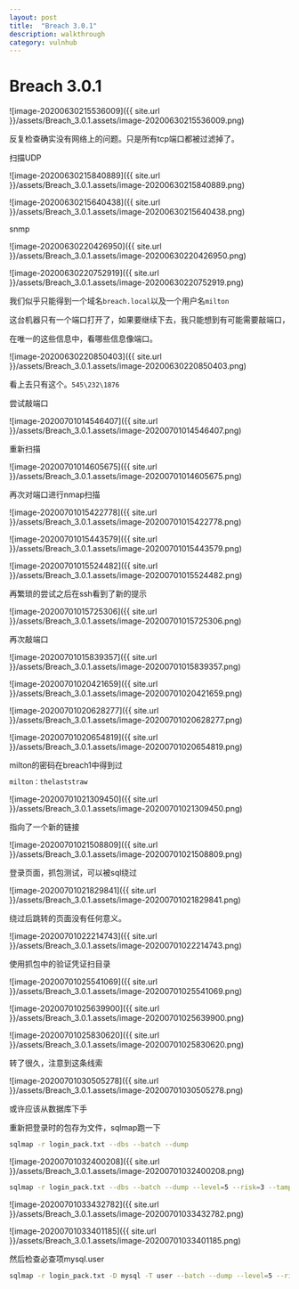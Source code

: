 ```yaml
---
layout: post
title:  "Breach 3.0.1"
description: walkthrough
category: vulnhub
---
```

# Breach 3.0.1

![image-20200630215536009]({{ site.url }}/assets/Breach_3.0.1.assets/image-20200630215536009.png)

反复检查确实没有网络上的问题。只是所有tcp端口都被过滤掉了。

扫描UDP

![image-20200630215840889]({{ site.url }}/assets/Breach_3.0.1.assets/image-20200630215840889.png)

![image-20200630215640438]({{ site.url }}/assets/Breach_3.0.1.assets/image-20200630215640438.png)

snmp

![image-20200630220426950]({{ site.url }}/assets/Breach_3.0.1.assets/image-20200630220426950.png)

![image-20200630220752919]({{ site.url }}/assets/Breach_3.0.1.assets/image-20200630220752919.png)



我们似乎只能得到一个域名`breach.local`以及一个用户名`milton`

这台机器只有一个端口打开了，如果要继续下去，我只能想到有可能需要敲端口，

在唯一的这些信息中，看哪些信息像端口。

![image-20200630220850403]({{ site.url }}/assets/Breach_3.0.1.assets/image-20200630220850403.png)

看上去只有这个。`545\232\1876`

尝试敲端口

![image-20200701014546407]({{ site.url }}/assets/Breach_3.0.1.assets/image-20200701014546407.png)

重新扫描

![image-20200701014605675]({{ site.url }}/assets/Breach_3.0.1.assets/image-20200701014605675.png)

再次对端口进行nmap扫描

![image-20200701015422778]({{ site.url }}/assets/Breach_3.0.1.assets/image-20200701015422778.png)

![image-20200701015443579]({{ site.url }}/assets/Breach_3.0.1.assets/image-20200701015443579.png)

![image-20200701015524482]({{ site.url }}/assets/Breach_3.0.1.assets/image-20200701015524482.png)

再繁琐的尝试之后在ssh看到了新的提示

![image-20200701015725306]({{ site.url }}/assets/Breach_3.0.1.assets/image-20200701015725306.png)

再次敲端口

![image-20200701015839357]({{ site.url }}/assets/Breach_3.0.1.assets/image-20200701015839357.png)

![image-20200701020421659]({{ site.url }}/assets/Breach_3.0.1.assets/image-20200701020421659.png)

![image-20200701020628277]({{ site.url }}/assets/Breach_3.0.1.assets/image-20200701020628277.png)

![image-20200701020654819]({{ site.url }}/assets/Breach_3.0.1.assets/image-20200701020654819.png)

milton的密码在breach1中得到过

```bash
milton：thelaststraw
```



![image-20200701021309450]({{ site.url }}/assets/Breach_3.0.1.assets/image-20200701021309450.png)





指向了一个新的链接

![image-20200701021508809]({{ site.url }}/assets/Breach_3.0.1.assets/image-20200701021508809.png)

登录页面，抓包测试，可以被sql绕过

![image-20200701021829841]({{ site.url }}/assets/Breach_3.0.1.assets/image-20200701021829841.png)

绕过后跳转的页面没有任何意义。

![image-20200701022214743]({{ site.url }}/assets/Breach_3.0.1.assets/image-20200701022214743.png)

使用抓包中的验证凭证扫目录

![image-20200701025541069]({{ site.url }}/assets/Breach_3.0.1.assets/image-20200701025541069.png)

![image-20200701025639900]({{ site.url }}/assets/Breach_3.0.1.assets/image-20200701025639900.png)

![image-20200701025830620]({{ site.url }}/assets/Breach_3.0.1.assets/image-20200701025830620.png)

转了很久，注意到这条线索

![image-20200701030505278]({{ site.url }}/assets/Breach_3.0.1.assets/image-20200701030505278.png)

或许应该从数据库下手

重新把登录时的包存为文件，sqlmap跑一下

```bash
sqlmap -r login_pack.txt --dbs --batch --dump
```

![image-20200701032400208]({{ site.url }}/assets/Breach_3.0.1.assets/image-20200701032400208.png)

```bash
sqlmap -r login_pack.txt --dbs --batch --dump --level=5 --risk=3 --tamper=equaltolike
```

![image-20200701033432782]({{ site.url }}/assets/Breach_3.0.1.assets/image-20200701033432782.png)

![image-20200701033401185]({{ site.url }}/assets/Breach_3.0.1.assets/image-20200701033401185.png)

然后检查必查项mysql.user

```bash
sqlmap -r login_pack.txt -D mysql -T user --batch --dump --level=5 --risk=3 --tamper=equaltolike
```

